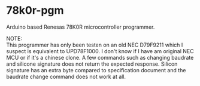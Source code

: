 # 78k0r-pgm
Arduino based Renesas 78K0R microcontroller programmer.

NOTE:  
This programmer has only been testen on an old NEC D79F9211 which I suspect is equivalent to UPD78F1000. I don't know if I have am original NEC MCU or if it's a chinese clone. A few commands such as changing baudrate and silicone signature does not return the expected response. Silicon signature has an extra byte compared to specification document and the baudrate change command does not work at all.
